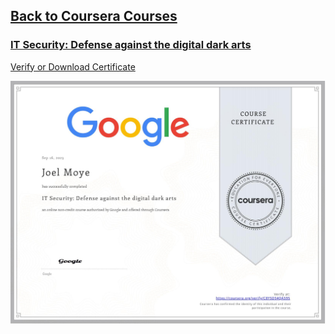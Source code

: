 ## [Back to Coursera Courses](/README.md)
### [IT Security: Defense against the digital dark arts](https://www.coursera.org/learn/it-security)
[Verify or Download Certificate](https://www.coursera.org/verify/C8Y5D54QA595)

![](C8Y5D54QA595.jpg)

